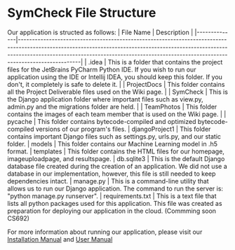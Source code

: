 # SymCheck File Structure
Our application is structed as follows:
| File Name   | Description                                                            |
|--------------|----------------------------------------------------------------------------------------------------------------------------------------------------------------------------------------------------------------------------------------------------------------|
| .idea | This is a folder that contains the project files for the JetBrains PyCharm Python IDE. If you wish to run our application using the IDE or Intellij IDEA, you should keep this folder. If you don't, it completely is safe to delete it. |
| ProjectDocs      | This folder contains all the Project Deliverable files used on the Wiki page.                                                                                                                                                        |
| SymCheck     | This is the Django application folder where important files such as view.py, admin.py and the migrations folder are held.                                                                                                                                             |
| TeamPhotos   | This folder contains the images of each team member that is used on the Wiki page.                                                                                                                              |
| pycache | This folder contains bytecode-compiled and optimized bytecode-compiled versions of our program's files.
| djangoProject1 | This folder contains important Django files such as settings.py, urls.py, and our static folder.
| models | This folder contains our Machine Learning model in .h5 format.
| templates | This folder contains the HTML files for our homepage, imageuploadpage, and resultspage. 
| db.sqlite3 | This is the default Django database file created during the creation of an application. We did not use a database in our implementation, however, this file is still needed to keep dependencies intact.
| manage.py | This is a command-line utility that allows us to run our Django application. The command to run the server is: "python manage.py runserver".
| requirements.txt | This is a text file that lists all python packages used for this application. This file was created as preparation for deploying our application in the cloud. (Commming soon CS692) 

For more information about running our application, please visit our [Installation Manual](https://github.com/jazzymaya/HiddenAgility/blob/master/ProjectDocs/Sprint%204/SymCheck%20Installation%20Manual.pdf) and [User Manual](https://github.com/jazzymaya/HiddenAgility/blob/master/ProjectDocs/Sprint%204/SymCheck%20User%20Manual.pdf)

